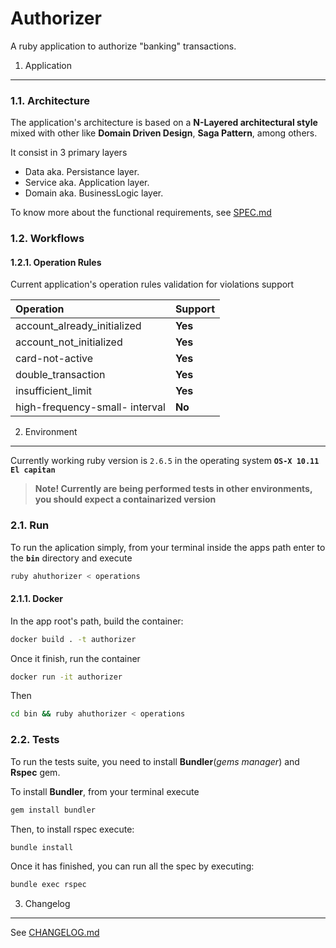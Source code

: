
Authorizer
==========

A ruby application to authorize "banking" transactions.

1. Application
------------

### 1.1. Architecture

The application's architecture is based on a __N-Layered architectural style__ mixed with other like __Domain Driven Design__, __Saga Pattern__, among others.

It consist in 3 primary layers

- Data aka. Persistance layer.
- Service aka. Application layer.
- Domain aka. BusinessLogic layer.

To know more about the functional requirements, see [SPEC.md](SPEC.md)

### 1.2. Workflows

#### 1.2.1. Operation Rules

Current application's operation rules validation for violations support

| Operation                      | Support |
|:-------------------------------|:--------|
| account_already_initialized    | __Yes__ |
| account_not_initialized        | __Yes__ |
| card-not-active                | __Yes__ |
| double_transaction             | __Yes__ |
| insufficient_limit             | __Yes__ |
| high-frequency-small- interval | __No__  |

2. Environment
--------------

Currently working ruby version is `2.6.5` in the operating system __`OS-X 10.11 El capitan`__

> __Note! Currently are being performed tests in other environments, you should expect a containarized version__

### 2.1. Run

To run the aplication simply, from your terminal inside the apps path enter to the __`bin`__ directory and execute

```bash
ruby ahuthorizer < operations
```

#### 2.1.1. Docker

In the app root's path, build the container:

```bash
docker build . -t authorizer
```

Once it finish, run the container

```bash
docker run -it authorizer
```

Then

```bash
cd bin && ruby ahuthorizer < operations
```

### 2.2. Tests

To run the tests suite, you need to install __Bundler__(_gems manager_) and __Rspec__ gem. 

To install __Bundler__, from your terminal execute

```bash
gem install bundler
```

Then, to install rspec execute:

```bash
bundle install
```

Once it has finished, you can run all the spec by executing:

```bash
bundle exec rspec
```

3. Changelog
------------

See [CHANGELOG.md](CHANGELOG.md)